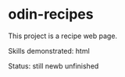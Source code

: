 # odin-recipes

This project is a recipe web page.

Skills demonstrated:
html

Status:
still newb
unfinished
